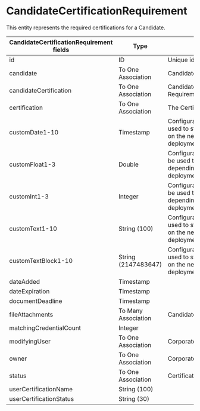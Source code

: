 # CandidateCertificationRequirement

This entity represents the required certifications for a Candidate.

<table>
 <colgroup>
 <col width="20%" />
 <col width="20%" />
 <col width="20%" />
 <col width="20%" />
 <col width="20%" />
 </colgroup>
 <thead>
 <tr class="header">
 <th>CandidateCertificationRequirement fields</th>
 <th>Type</th>
 <th>Description</th>
 <th>Not null</th>
 <th>Read-only</th>
 </tr>
 </thead>
 <tbody>
 <tr class="even">
 <td>id</td>
 <td>ID</td>
 <td>Unique identifier for this entity.</td>
 <td>X</td>
 <td>X</td>
 </tr>
<tr class="odd">
 <td>candidate</td>
 <td>To One Association</td>
 <td>Candidate</td>
 <td>X</td>
 <td></td>
 </tr>
<tr class="even">
 <td>candidateCertification</td>
 <td>To One Association</td>
 <td>CandidateCertification that fulfills this Requirement.</td>
 <td></td>
 <td></td>
 </tr>
<tr class="odd">
 <td>certification</td>
 <td>To One Association</td>
 <td>The Certification that is required.</td>
 <td>X</td>
 <td></td>
 </tr>
<tr class="even">
 <td>customDate1-10</td>
 <td>Timestamp</td>
 <td>Configurable date fields that can be used to store custom data depending on the needs of a particular deployment.</td>
 <td></td>
 <td></td>
 </tr>
<tr class="odd">
 <td>customFloat1-3</td>
 <td>Double</td>
 <td>Configurable numeric fields that can be used to store custom data depending on the needs of a particular deployment.</td>
 <td></td>
 <td></td>
 </tr>
<tr class="even">
 <td>customInt1-3</td>
 <td>Integer</td>
 <td>Configurable numeric fields that can be used to store custom data depending on the needs of a particular deployment.</td>
 <td></td>
 <td></td>
 </tr>
<tr class="odd">
 <td>customText1-10</td>
 <td>String (100)</td>
 <td>Configurable text fields that can be used to store custom data depending on the needs of a particular deployment.</td>
 <td></td>
 <td></td>
 </tr>
<tr class="even">
 <td>customTextBlock1-10</td>
 <td>String (2147483647)</td>
 <td>Configurable text fields that can be used to store custom data depending on the needs of a particular deployment.</td>
 <td></td>
 <td></td>
 </tr>
<tr class="odd">
 <td>dateAdded</td>
 <td>Timestamp</td>
 <td></td>
 <td>X</td>
 <td>X</td>
 </tr>
<tr class="even">
 <td>dateExpiration</td>
 <td>Timestamp</td>
 <td></td>
 <td></td>
 <td>X</td>
 </tr>
<tr class="odd">
 <td>documentDeadline</td>
 <td>Timestamp</td>
 <td></td>
 <td></td>
 <td></td>
 </tr>
<tr class="even">
 <td>fileAttachments</td>
 <td>To Many Association</td>
 <td>CandidateFileAttachment</td>
 <td></td>
 <td>X</td>
 </tr>
<tr class="odd">
 <td>matchingCredentialCount</td>
 <td>Integer</td>
 <td></td>
 <td></td>
 <td>X</td>
 </tr>
<tr class="even">
 <td>modifyingUser</td>
 <td>To One Association</td>
 <td>CorporateUser</td>
 <td>X</td>
 <td>X</td>
 </tr>
<tr class="odd">
 <td>owner</td>
 <td>To One Association</td>
 <td>CorporateUser</td>
 <td>X</td>
 <td></td>
 </tr>
<tr class="even">
 <td>status</td>
 <td>To One Association</td>
 <td>CertificationRequirementStatusLookup</td>
 <td></td>
 <td></td>
 </tr>
<tr class="odd">
 <td>userCertificationName</td>
 <td>String (100)</td>
 <td></td>
 <td></td>
 <td>X</td>
 </tr>
<tr class="even">
 <td>userCertificationStatus</td>
 <td>String (30)</td>
 <td></td>
 <td></td>
 <td>X</td>
 </tr>
 </tbody>
</table>